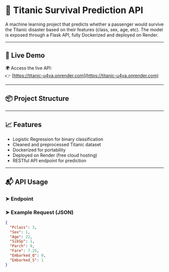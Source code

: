 # 🧠 Titanic Survival Prediction API

A machine learning project that predicts whether a passenger would survive the Titanic disaster based on their features (class, sex, age, etc). The model is exposed through a Flask API, fully Dockerized and deployed on Render.

---

## 🚀 Live Demo

🌍 Access the live API:  
👉 [https://titanic-u4va.onrender.com](https://titanic-u4va.onrender.com)

---

## 📦 Project Structure


---

## 📈 Features

- Logistic Regression for binary classification
- Cleaned and preprocessed Titanic dataset
- Dockerized for portability
- Deployed on Render (free cloud hosting)
- RESTful API endpoint for prediction

---

## 📬 API Usage

### ➤ Endpoint


### ➤ Example Request (JSON)

```json
{
  "Pclass": 3,
  "Sex": 1,
  "Age": 22,
  "SibSp": 1,
  "Parch": 0,
  "Fare": 7.25,
  "Embarked_Q": 0,
  "Embarked_S": 1
}
